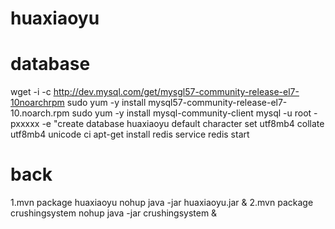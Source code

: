 # huaxiaoyu

# database
wget -i -c http://dev.mysql.com/get/mysgl57-community-release-el7-10noarchrpm
sudo yum -y install mysql57-community-release-el7-10.noarch.rpm
sudo yum -y install mysql-community-client
mysql -u root -pxxxxx -e "create database huaxiaoyu default character set utf8mb4 collate utf8mb4 unicode ci
apt-get install redis
service redis start

# back
1.mvn package huaxiaoyu   nohup java -jar huaxiaoyu.jar &
2.mvn package crushingsystem  nohup java -jar crushingsystem &



